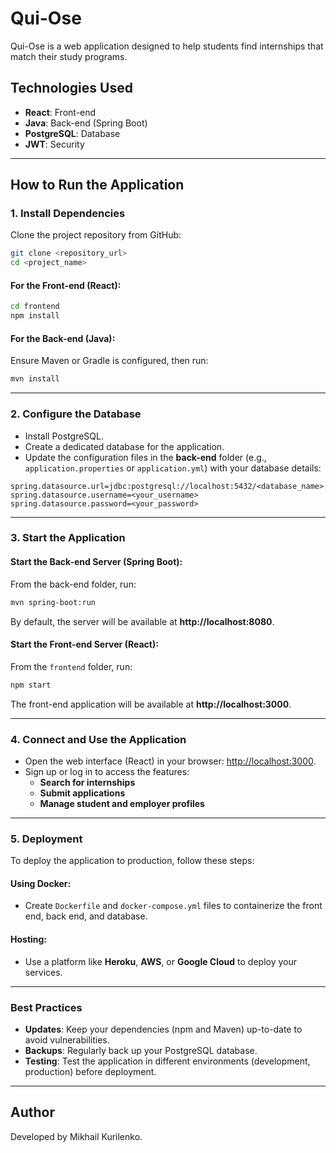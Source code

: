 # Qui-Ose

Qui-Ose is a web application designed to help students find internships that match their study programs.

## Technologies Used

- **React**: Front-end
- **Java**: Back-end (Spring Boot)
- **PostgreSQL**: Database
- **JWT**: Security

---

## How to Run the Application

### 1. Install Dependencies

Clone the project repository from GitHub:
```bash
git clone <repository_url>
cd <project_name>
```

#### For the Front-end (React):
```bash
cd frontend
npm install
```

#### For the Back-end (Java):
Ensure Maven or Gradle is configured, then run:
```bash
mvn install
```

---

### 2. Configure the Database

- Install PostgreSQL.
- Create a dedicated database for the application.
- Update the configuration files in the **back-end** folder (e.g., `application.properties` or `application.yml`) with your database details:
```properties
spring.datasource.url=jdbc:postgresql://localhost:5432/<database_name>
spring.datasource.username=<your_username>
spring.datasource.password=<your_password>
```

---

### 3. Start the Application

#### Start the Back-end Server (Spring Boot):
From the back-end folder, run:
```bash
mvn spring-boot:run
```
By default, the server will be available at **http://localhost:8080**.

#### Start the Front-end Server (React):
From the `frontend` folder, run:
```bash
npm start
```
The front-end application will be available at **http://localhost:3000**.

---

### 4. Connect and Use the Application

- Open the web interface (React) in your browser: [http://localhost:3000](http://localhost:3000).
- Sign up or log in to access the features:
  - **Search for internships**
  - **Submit applications**
  - **Manage student and employer profiles**

---

### 5. Deployment

To deploy the application to production, follow these steps:

#### Using Docker:
- Create `Dockerfile` and `docker-compose.yml` files to containerize the front end, back end, and database.

#### Hosting:
- Use a platform like **Heroku**, **AWS**, or **Google Cloud** to deploy your services.

---

### Best Practices

- **Updates**: Keep your dependencies (npm and Maven) up-to-date to avoid vulnerabilities.
- **Backups**: Regularly back up your PostgreSQL database.
- **Testing**: Test the application in different environments (development, production) before deployment.

---

## Author

Developed by Mikhail Kurilenko.
